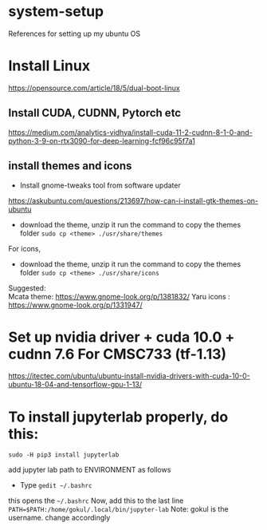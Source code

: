 # system-setup

References for setting up my ubuntu OS

# Install Linux
https://opensource.com/article/18/5/dual-boot-linux

## Install CUDA, CUDNN, Pytorch etc
https://medium.com/analytics-vidhya/install-cuda-11-2-cudnn-8-1-0-and-python-3-9-on-rtx3090-for-deep-learning-fcf96c95f7a1

## install themes and icons

- Install gnome-tweaks tool from software updater

https://askubuntu.com/questions/213697/how-can-i-install-gtk-themes-on-ubuntu

- download the theme, unzip it
run the command to copy the themes folder
`sudo cp <theme> ./usr/share/themes`

For icons,
- download the theme, unzip it
run the command to copy the themes folder
`sudo cp <theme> ./usr/share/icons`


Suggested:  
Mcata theme: https://www.gnome-look.org/p/1381832/
Yaru icons : https://www.gnome-look.org/p/1331947/



# Set up nvidia driver + cuda 10.0 + cudnn 7.6 For CMSC733 (tf-1.13)
https://itectec.com/ubuntu/ubuntu-install-nvidia-drivers-with-cuda-10-0-ubuntu-18-04-and-tensorflow-gpu-1-13/

# To install jupyterlab properly, do this:

`sudo -H pip3 install jupyterlab`


add jupyter lab path to ENVIRONMENT as follows
- Type
`gedit ~/.bashrc`

this opens the  `~/.bashrc`
Now, add this to the last line
`PATH=$PATH:/home/gokul/.local/bin/jupyter-lab`
Note: gokul is the username. change accordingly

